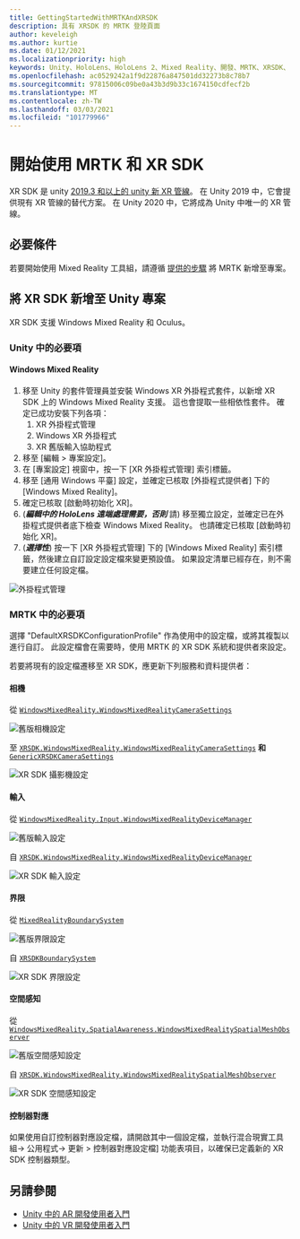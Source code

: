 ```yaml
---
title: GettingStartedWithMRTKAndXRSDK
description: 具有 XRSDK 的 MRTK 登陸頁面
author: keveleigh
ms.author: kurtie
ms.date: 01/12/2021
ms.localizationpriority: high
keywords: Unity、HoloLens、HoloLens 2、Mixed Reality、開發、MRTK、XRSDK、
ms.openlocfilehash: ac0529242a1f9d22876a847501dd32273b8c78b7
ms.sourcegitcommit: 97815006c09be0a43b3d9b33c1674150cdfecf2b
ms.translationtype: MT
ms.contentlocale: zh-TW
ms.lasthandoff: 03/03/2021
ms.locfileid: "101779966"
---
```

# <a name="getting-started-with-mrtk-and-xr-sdk"></a>開始使用 MRTK 和 XR SDK

XR SDK 是 unity [2019.3 和以上的 unity 新 XR 管線](https://blogs.unity3d.com/2020/01/24/unity-xr-platform-updates/)。 在 Unity 2019 中，它會提供現有 XR 管線的替代方案。 在 Unity 2020 中，它將成為 Unity 中唯一的 XR 管線。

## <a name="prerequisites"></a>必要條件

若要開始使用 Mixed Reality 工具組，請遵循 [提供的步驟](../WelcomeToMRTK.md) 將 MRTK 新增至專案。

## <a name="add-xr-sdk-to-a-unity-project"></a>將 XR SDK 新增至 Unity 專案

XR SDK 支援 Windows Mixed Reality 和 Oculus。

### <a name="required-in-unity"></a>Unity 中的必要項

#### <a name="windows-mixed-reality"></a>Windows Mixed Reality

1. 移至 Unity 的套件管理員並安裝 Windows XR 外掛程式套件，以新增 XR SDK 上的 Windows Mixed Reality 支援。 這也會提取一些相依性套件。 確定已成功安裝下列各項：
   1. XR 外掛程式管理
   1. Windows XR 外掛程式
   1. XR 舊版輸入協助程式
1. 移至 [編輯 > 專案設定]。
1. 在 [專案設定] 視窗中，按一下 [XR 外掛程式管理] 索引標籤。
1. 移至 [通用 Windows 平臺] 設定，並確定已核取 [外掛程式提供者] 下的 [Windows Mixed Reality]。
1. 確定已核取 [啟動時初始化 XR]。
1.  (**_編輯中的 HoloLens 遠端處理需要，否則_** 請) 移至獨立設定，並確定已在外掛程式提供者底下檢查 Windows Mixed Reality。 也請確定已核取 [啟動時初始化 XR]。
1.  (**_選擇性_**) 按一下 [XR 外掛程式管理] 下的 [Windows Mixed Reality] 索引標籤，然後建立自訂設定設定檔來變更預設值。 如果設定清單已經存在，則不需要建立任何設定檔。

![外掛程式管理](../features/images/xrsdk/PluginManagement.png)

### <a name="required-in-mrtk"></a>MRTK 中的必要項

選擇 "DefaultXRSDKConfigurationProfile" 作為使用中的設定檔，或將其複製以進行自訂。 此設定檔會在需要時，使用 MRTK 的 XR SDK 系統和提供者來設定。

若要將現有的設定檔遷移至 XR SDK，應更新下列服務和資料提供者：

#### <a name="camera"></a>相機

從 [`WindowsMixedReality.WindowsMixedRealityCameraSettings`](xref:Microsoft.MixedReality.Toolkit.WindowsMixedReality.WindowsMixedRealityCameraSettings)

![舊版相機設定](../features/images/xrsdk/CameraSystemLegacy.png)

至 [`XRSDK.WindowsMixedReality.WindowsMixedRealityCameraSettings`](xref:Microsoft.MixedReality.Toolkit.XRSDK.WindowsMixedReality.WindowsMixedRealityCameraSettings) **和**[`GenericXRSDKCameraSettings`](xref:Microsoft.MixedReality.Toolkit.XRSDK.GenericXRSDKCameraSettings)

![XR SDK 攝影機設定](../features/images/xrsdk/CameraSystemXRSDK.png)

#### <a name="input"></a>輸入

從 [`WindowsMixedReality.Input.WindowsMixedRealityDeviceManager`](xref:Microsoft.MixedReality.Toolkit.WindowsMixedReality.Input.WindowsMixedRealityDeviceManager)

![舊版輸入設定](../features/images/xrsdk/InputSystemWMRLegacy.png)

自 [`XRSDK.WindowsMixedReality.WindowsMixedRealityDeviceManager`](xref:Microsoft.MixedReality.Toolkit.XRSDK.WindowsMixedReality.WindowsMixedRealityDeviceManager)

![XR SDK 輸入設定](../features/images/xrsdk/InputSystemWMRXRSDK.png)

#### <a name="boundary"></a>界限

從 [`MixedRealityBoundarySystem`](xref:Microsoft.MixedReality.Toolkit.Boundary.MixedRealityBoundarySystem)

![舊版界限設定](../features/images/xrsdk/BoundarySystemLegacy.png)

自  [`XRSDKBoundarySystem`](xref:Microsoft.MixedReality.Toolkit.XRSDK.XRSDKBoundarySystem)

![XR SDK 界限設定](../features/images/xrsdk/BoundarySystemXRSDK.png)

#### <a name="spatial-awareness"></a>空間感知

從 [`WindowsMixedReality.SpatialAwareness.WindowsMixedRealitySpatialMeshObserver`](xref:Microsoft.MixedReality.Toolkit.WindowsMixedReality.SpatialAwareness.WindowsMixedRealitySpatialMeshObserver)

![舊版空間感知設定](../features/images/xrsdk/SpatialAwarenessLegacy.png)

自 [`XRSDK.WindowsMixedReality.WindowsMixedRealitySpatialMeshObserver`](xref:Microsoft.MixedReality.Toolkit.XRSDK.WindowsMixedReality.WindowsMixedRealitySpatialMeshObserver)

![XR SDK 空間感知設定](../features/images/xrsdk/SpatialAwarenessXRSDK.png)

#### <a name="controller-mappings"></a>控制器對應

如果使用自訂控制器對應設定檔，請開啟其中一個設定檔，並執行混合現實工具組-> 公用程式-> 更新 > 控制器對應設定檔] 功能表項目，以確保已定義新的 XR SDK 控制器類型。

## <a name="see-also"></a>另請參閱

* [Unity 中的 AR 開發使用者入門](https://docs.unity3d.com/Manual/AROverview.html)
* [Unity 中的 VR 開發使用者入門](https://docs.unity3d.com/Manual/VROverview.html)
